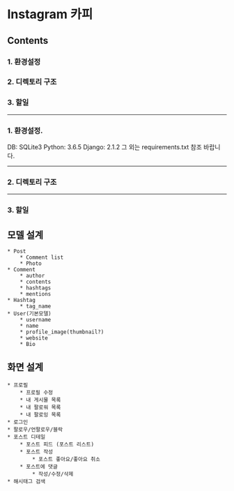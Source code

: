 # Instagram 카피

## Contents

### 1. 환경설정
### 2. 디렉토리 구조
### 3. 할일

---

### 1. 환경설정.

DB: SQLite3
Python: 3.6.5
Django: 2.1.2
그 외는 requirements.txt 참조 바랍니다.

---

### 2. 디렉토리 구조



---

### 3. 할일

## 모델 설계
    * Post
        * Comment list
        * Photo
    * Comment
        * author
        * contents
        * hashtags
        * mentions
    * Hashtag
        * tag_name
    * User(기본모델)
        * username
        * name
        * profile_image(thumbnail?)
        * website
        * Bio
        
## 화면 설계
    * 프로필
        * 프로필 수정
        * 내 게시물 목록
        * 내 팔로워 목록
        * 내 팔로잉 목록
    * 로그인
    * 팔로우/언팔로우/블락
    * 포스트 디테일
        * 포스트 피드 (포스트 리스트)
        * 포스트 작성
            * 포스트 좋아요/좋아요 취소
        * 포스트에 댓글
            * 작성/수정/삭제
    * 해시태그 검색
